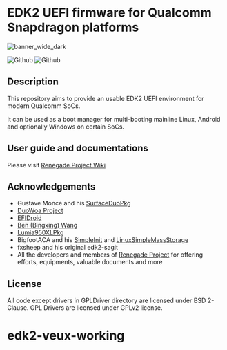 # EDK2 UEFI firmware for Qualcomm Snapdragon platforms

![banner_wide_dark](https://user-images.githubusercontent.com/17036722/199902341-b086ec31-8d5c-4766-953a-8b9e1492de8b.png)

![Github](https://img.shields.io/github/downloads/edk2-porting/edk2-sdm845/total)
![Github](https://img.shields.io/github/v/release/edk2-porting/edk2-sdm845?include_prereleases)

## Description

This repository aims to provide an usable EDK2 UEFI environment for modern Qualcomm SoCs.

It can be used as a boot manager for multi-booting mainline Linux, Android and optionally Windows on certain SoCs.

## User guide and documentations

Please visit [Renegade Project Wiki](https://wiki.renegade-project.cn/)

## Acknowledgements
- Gustave Monce and his [SurfaceDuoPkg](https://github.com/WOA-Project/SurfaceDuoPkg)
- [DuoWoa Project](https://github.com/WOA-Project)
- [EFIDroid](https://github.com/efidroid)
- [Ben (Bingxing) Wang](https://github.com/imbushuo/)
- [Lumia950XLPkg](https://github.com/WOA-Project/Lumia950XLPkg)
- BigfootACA and his [SimpleInit](https://github.com/BigfootACA/simple-init) and [LinuxSimpleMassStorage](https://github.com/BigfootACA/linux-simple-mass-storage)
- fxsheep and his original edk2-sagit
- All the developers and members of [Renegade Project](https://github.com/edk2-porting/) for offering efforts, equipments, valuable documents and more
## License
All code except drivers in GPLDriver directory are licensed under BSD 2-Clause. GPL Drivers are licensed under GPLv2 license.
# edk2-veux-working
